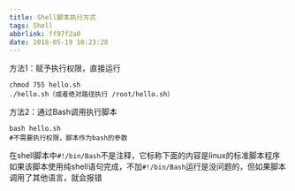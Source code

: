 ```yaml
---
title: Shell脚本执行方式
tags: Shell
abbrlink: ff97f2a0
date: 2018-05-19 10:23:28
---
```





方法1：赋予执行权限，直接运行
```
chmod 755 hello.sh
./hello.sh（或者绝对路径执行 /root/hello.sh）
```
方法2：通过Bash调用执行脚本
```
bash hello.sh
#不需要执行权限，脚本作为bash的参数
```

在shell脚本中`#!/bin/Bash`不是注释，它标称下面的内容是linux的标准脚本程序
如果该脚本使用纯shell语句完成，不加`#!/bin/Bash`运行是没问题的，但如果脚本调用了其他语言，就会报错



